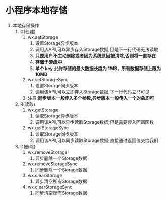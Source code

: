 # 小程序本地存储

1. 本地存储操作
   1. C(创建)
      1. wx.setStorage
         1. 设置Storage异步版本
         2. 调用该API,可以异步存入Storage数据,但是下一行代码无法读取
         3. **只要用户不主动删除或者因为系统原因被清除,否则将一直存在**
         4. **存储于硬盘中**
         5. **单个 key 允许存储的最大数据长度为 1MB，所有数据存储上限为 10MB**
      2. wx.setStorageSync
         1. 设置Storage同步版本
         2. 调用该API,可以立即存入Storage数据,下一行代码立马可见
      3. 注意:**同步版本一般传入多个参数,异步版本一般传入一个对象即可**
   2. R(读取)
      1. wx.getStorage
         1. 读取Storage异步版本
         2. 调用该API,可以异步读取Storage数据,但是需要传入回调函数
      2. wx.getStorageSync
         1. 读取Storage同步版本
         2. 调用该API,可以同步读取Storage数据,直接通过返回值交给我们
   3. D(删除)
      1. wx.removeStorage
         1. 异步删除一个Storage数据
      2. wx.removeStorageSync
         1. 同步删除一个Storage数据
      3. wx.clearStorage
         1. 异步清空所有Storage数据
      4. wx.clearStorageSync
         1. 同步清空所有Storage数据
